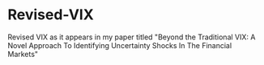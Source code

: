 # Revised-VIX
Revised VIX as it appears in my paper titled "Beyond the Traditional VIX: A Novel Approach To Identifying Uncertainty Shocks In The Financial Markets"
